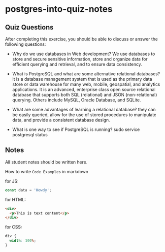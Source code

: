 # postgres-into-quiz-notes

## Quiz Questions

After completing this exercise, you should be able to discuss or answer the following questions:

- Why do we use databases in Web development?
  We use databases to store and secure sensitive information, store and organize data for efficient querying and retrieval, and to ensure data consistency.

- What is PostgreSQL and what are some alternative relational databases?
  it is a database management system that is used as the primary data store or data warehouse for many web, mobile, geospatial, and analytics applications. It is an advanced, enterprise class open source relational database that supports both SQL (relational) and JSON (non-relational) querying. Others include MySQL, Oracle Database, and SQLite.

- What are some advantages of learning a relational database?
  they can be easily queried, allow for the use of stored procedures to manipulate data, and provide a consistent database design.

- What is one way to see if PostgreSQL is running?
  sudo service postgresql status

## Notes

All student notes should be written here.

How to write `Code Examples` in markdown

for JS:

```javascript
const data = 'Howdy';
```

for HTML:

```html
<div>
  <p>This is text content</p>
</div>
```

for CSS:

```css
div {
  width: 100%;
}
```
